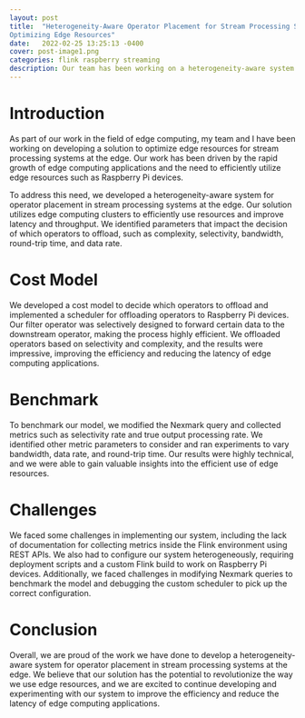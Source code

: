 ```yaml
---
layout: post
title:  "Heterogeneity-Aware Operator Placement for Stream Processing Systems at the Edge
Optimizing Edge Resources"
date:   2022-02-25 13:25:13 -0400
cover: post-image1.png
categories: flink raspberry streaming
description: Our team has been working on a heterogeneity-aware system for operator placement in stream processing systems at the edge to optimize edge resources. We implemented a cost model, a scheduler for offloading operators, and identified parameters impacting operator placement. Our solution utilizes edge computing clusters and improved efficiency while reducing latency. Though we faced some challenges in implementing the system, we believe our work has the potential to revolutionize the use of edge resources.
---
```


# Introduction

As part of our work in the field of edge computing, my team and I have been working on developing a solution to optimize edge resources for stream processing systems at the edge. Our work has been driven by the rapid growth of edge computing applications and the need to efficiently utilize edge resources such as Raspberry Pi devices.

To address this need, we developed a heterogeneity-aware system for operator placement in stream processing systems at the edge. Our solution utilizes edge computing clusters to efficiently use resources and improve latency and throughput. We identified parameters that impact the decision of which operators to offload, such as complexity, selectivity, bandwidth, round-trip time, and data rate.

# Cost Model
We developed a cost model to decide which operators to offload and implemented a scheduler for offloading operators to Raspberry Pi devices. Our filter operator was selectively designed to forward certain data to the downstream operator, making the process highly efficient. We offloaded operators based on selectivity and complexity, and the results were impressive, improving the efficiency and reducing the latency of edge computing applications.

# Benchmark
To benchmark our model, we modified the Nexmark query and collected metrics such as selectivity rate and true output processing rate. We identified other metric parameters to consider and ran experiments to vary bandwidth, data rate, and round-trip time. Our results were highly technical, and we were able to gain valuable insights into the efficient use of edge resources.

# Challenges
We faced some challenges in implementing our system, including the lack of documentation for collecting metrics inside the Flink environment using REST APIs. We also had to configure our system heterogeneously, requiring deployment scripts and a custom Flink build to work on Raspberry Pi devices. Additionally, we faced challenges in modifying Nexmark queries to benchmark the model and debugging the custom scheduler to pick up the correct configuration.

# Conclusion
Overall, we are proud of the work we have done to develop a heterogeneity-aware system for operator placement in stream processing systems at the edge. We believe that our solution has the potential to revolutionize the way we use edge resources, and we are excited to continue developing and experimenting with our system to improve the efficiency and reduce the latency of edge computing applications.